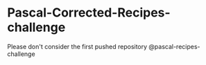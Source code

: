 # Pascal-Corrected-Recipes-challenge
Please don't consider the first pushed repository @pascal-recipes-challenge
